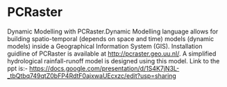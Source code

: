 # PCRaster
Dynamic Modelling with PCRaster.Dynamic Modelling language allows for building spatio-temporal (depends on space and time) models (dynamic models) inside a Geographical Information System (GIS).
Installation guidline of PCRaster is available at http://pcraster.geo.uu.nl/.
A simplified hydrological rainfall-runoff model is designed using this model.
Link to the ppt is:- https://docs.google.com/presentation/d/1S4K7jN3L-_tbQtbq749qtZ0bFP4RdtF0ajxwaUEcxzc/edit?usp=sharing
